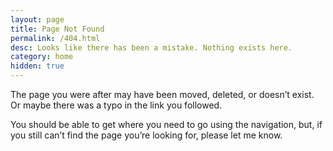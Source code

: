 ```yaml
---
layout: page
title: Page Not Found
permalink: /404.html
desc: Looks like there has been a mistake. Nothing exists here.
category: home
hidden: true
---
```


The page you were after may have been moved, deleted, or doesn’t exist. Or maybe there was a typo in the link you followed.

You should be able to get where you need to go using the navigation, but, if you still can’t find the page you’re looking for, please let me know.

